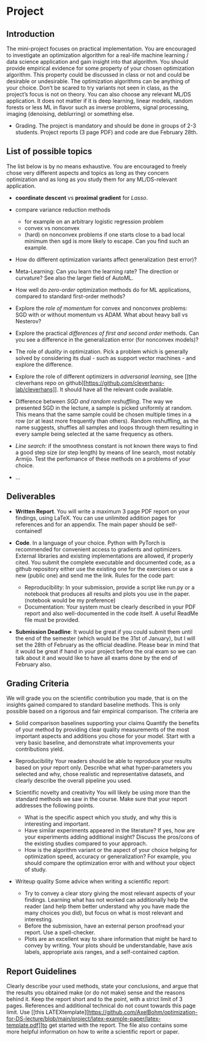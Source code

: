 # Project

## Introduction

The mini-project focuses on practical implementation. You are encouraged to investigate an optimization algorithm for a real-life machine learning / data science  application and gain insight into that algorithm. You should provide empirical evidence for some property of your chosen optimization algorithm. This property could be discussed in class or not and could be desirable or undesirable. The optimization algorithms can be anything of your choice. Don’t be scared to try variants not seen in class, as the project’s focus is not on theory. You can also choose any relevant ML/DS application. It does not matter if it is deep learning, linear models, random forests or less ML in flavor such as inverse problems, signal processing, imaging (denoising, deblurring) or something else.

- Grading. The project is mandatory and should be done in groups of 2-3 students. Project reports (3 page PDF) and code are due February 28th.

## List of possible topics

The list below is by no means exhaustive. You are encouraged to freely chose very different aspects and topics as
long as they concern optimization and as long as you study them for any ML/DS-relevant application.

- **coordinate descent** vs **proximal gradient** for _Lasso_. 

- compare variance reduction methods
  + for example on an arbitrary logistic regression problem
  + convex vs nonconvex
  + (hard) on nonconvex problems if one starts close to a bad local minimum then sgd is more likely to escape. Can you find such an example.
  
- How do different optimization variants affect generalization (test error)?

- Meta-Learning: Can you learn the learning rate? The direction or curvature? See also the larger field of AutoML.

- How well do *zero-order* optimization methods do for ML applications, compared to standard first-order
methods?

- Explore the *role of momentum* for convex and nonconvex problems: SGD with or without momentum vs ADAM.
  What about heavy ball vs Nesterov?

- Explore the practical *differences of first and second order* methods. Can you see a difference in the generalization error (for nonconvex models)? 

- The role of *duality* in optimization. Pick a problem which is generally solved by considering its dual - such as support vector machines - and explore the difference.

- Explore the role of different optimizers in *adversarial learning*, see [[the cleverhans repo on github][https://github.com/cleverhans-lab/cleverhans]]. It should have all the relevant code available.

- Difference between *SGD and random reshuffling*.
  The way we presented SGD in the lecture, a sample is picked uniformly at random. This means that the same sample could be chosen multiple times in a row (or at least more frequently than others). Random reshuffling, as the name suggests, shuffles all samples and loops through them resulting in every sample being selected at the same frequency as others.

- *Line search*: if the smoothness constant is not known there ways to find a good step size (or step length) by means of line search, most notably Armijo. Test the perfomance of these methods on a problems of your choice.

- ...


## Deliverables

- **Written Report**. You will write a maximum 3 page PDF report on your findings, using LaTeX. You can
use unlimited addition pages for references and for an appendix. The main paper should be self-contained!


- **Code**. In a language of your choice. Python with PyTorch is recommended for convenient access to gradients and optimizers. External libraries and existing implementations are allowed, if properly cited. You submit the complete executable and documented code, as a github repository either use the existing one for the exercises or use a new (public one) and send me the link. Rules for the code part:
    + Reproducibility: In your submission, provide a script like run.py or a notebook that produces all results and plots you use in the paper. (notebook would be my preference)
    + Documentation: Your system must be clearly described in your PDF report and also well-documented in the code itself. A useful ReadMe file must be provided.

- **Submission Deadline**: It would be great if you could submit them until the end of the semester (which would be the 31st of January), but I will set the 28th of February as the official deadline. Please bear in mind that it would be great if hand in your project before the oral exam so we can talk about it and would like to have all exams done by the end of February also.


## Grading Criteria

We will grade you on the scientific contribution you made, that is on the insights gained compared to standard
baseline methods. This is only possible based on a rigorous and fair empirical comparison. The criteria are

- Solid comparison baselines supporting your claims Quantify the benefits of your method by providing clear quality measurements of the most important aspects and additions you chose for your model. Start with a very basic baseline, and demonstrate what improvements your contributions yield.

- Reproducibility Your readers should be able to reproduce your results based on your report only. Describe what what hyper-parameters you selected and why, chose realistic and representative datasets, and clearly describe the overall pipeline you used.

- Scientific novelty and creativity
You will likely be using more than the standard methods we saw in the course. Make sure that your report
addresses the following points.

    + What is the specific aspect which you study, and why this is interesting and important.
    + Have similar experiments appeared in the literature? If yes, how are your experiments adding additional insight? Discuss the pros/cons of the existing studies compared to your approach.
    + How is the algorithm variant or the aspect of your choice helping for optimization speed, accuracy or generalization? For example, you should compare the optimization error with and without your object of study.

- Writeup quality Some advice when writing a scientific report:
    + Try to convey a clear story giving the most relevant aspects of your findings. Learning what has not worked can additionally help the reader (and help them better understand why you have made the many choices you did), but focus on what is most relevant and interesting.
    + Before the submission, have an external person proofread your report. Use a spell-checker.
    + Plots are an excellent way to share information that might be hard to convey by writing. Your plots should be understandable, have axis labels, appropriate axis ranges, and a self-contained caption.


## Report Guidelines

Clearly describe your used methods, state your conclusions, and argue that the results you obtained make (or do
not make) sense and the reasons behind it. Keep the report short and to the point, with a strict limit of 3 pages.
References and additional technical do not count towards this page limit.
Use [[this LATEXtemplate][https://github.com/AxelBohm/optimization-for-DS-lecture/blob/main/project/latex-example-paper/latex-template.pdf]]to get started with the report. The file also contains some more helpful information on how to write a scientific report or paper.